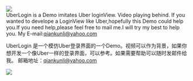 ![](https://github.com/Liqiankun/UberLogin/raw/master/LoginDemo/uberlogin.png) <br>
UberLogin is a Demo imitates Uber loginView. Video playing behind. If you wanted to develope a LoginView like Uber,hopefully this Demo could help you.If you need help,please feel free to mail me.I will try my best to help you.
My E-mail:qiankunli@yahoo.com

UberLogin 是一个模仿Uber登录界面的一个Demo。视频可以作为背景，如果你想开发一个像Uber一样的登录界面，可以参考。如果需要帮助可以随时发邮件给我。 邮箱地址：qiankunli@yahoo.com


![](https://github.com/Liqiankun/UberLogin/raw/master/LoginDemo/UberLogin.gif)  
